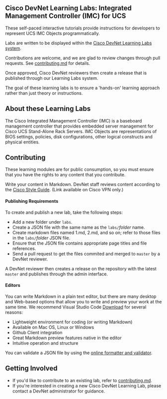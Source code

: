 ## Cisco DevNet Learning Labs: Integrated Management Controller (IMC) for UCS

These self-paced interactive tutorials provide instructions for developers to  represent UCS IMC Objects programmatically.

Labs are written to be displayed within the [Cisco DevNet Learning Labs system](https://learninglabs.cisco.com).

Contributions are welcome, and we are glad to review changes through pull requests. See [contributing.md](contributing.md) for details.

Once approved, Cisco DevNet reviewers then create a release that is published through our Learning Labs system.

The goal of these learning labs is to ensure a 'hands-on' learning approach rather than just theory or instructions.

## About these Learning Labs

The Cisco Integrated Management Controller (IMC) is a baseboard management controller that provides embedded server management for Cisco UCS Stand-Alone Rack Servers. IMC Objects are representations of BIOS settings, policies, disk configurations, other logical constructs and physical entities.

## Contributing

These learning modules are for public consumption, so you must ensure that you have the rights to any content that you contribute.

Write your content in Markdown. DevNet staff reviews content according to the [Cisco Style Guide](http://www-author.cisco.com/c/en/us/td/docs/general/style/guide/Latest/stylegd.html). (Link available on Cisco VPN only.)

#### Publishing Requirements

To create and publish a new lab, take the following steps:
- Add a new folder under `labs`.
- Create a JSON file with the same name as the `labs/`_folder_ name.
- Create markdown files named 1.md, 2.md, and so on; refer to those files in the `labs/`_folder_ JSON file.
- Ensure that the JSON file contains appropriate page titles and file references.
- Send a pull request to get the files commited and merged to `master` by a DevNet reviewer.

A DevNet reviewer then creates a release on the repository with the latest `master` and publishes through the admin interface.

#### Editors

You can write Markdown in a plain text editor, but there are many desktop and Web-based options that allow you to write and preview your work at the same time. We recommend Visual Studio Code [Download](https://code.visualstudio.com/) for several reasons:
- Lightweight environment for coding (or writing Markdown)
- Available on Mac OS, Linux or Windows
- Github Client integration
- Great Markdown preview features native in the editor
- Intuitive operation and structure

You can validate a JSON file by using the [online formatter and validator](https://jsonformatter.curiousconcept.com).

## Getting Involved

* If you'd like to contribute to an existing lab, refer to [contributing.md](contributing.md).
* If you're interested in creating a new Cisco DevNet Learning Lab, please contact a DevNet administrator for guidance.
